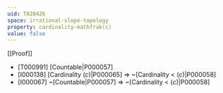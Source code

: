 ```yaml
---
uid: T020426
space: irrational-slope-topology
property: cardinality-mathfrak(c)
value: false
---
```

[[Proof]]

* [T000991] [Countable|P000057]
* [I000138] [Cardinality $\mathfrak(c)$|P000065] => ~[Cardinality < $\mathfrak(c)$|P000058]
* [I000067] ~[Countable|P000057] => ~[Cardinality < $\mathfrak(c)$|P000058]

